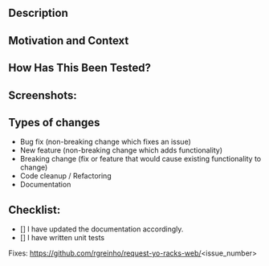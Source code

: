 <!-- Provide a general summary of your changes in the Title above -->

Description
-----------

<!-- Describe your changes in detail -->

Motivation and Context
----------------------

<!-- Why is this change required? What problem does it solve?
If it fixes an open issue, please link to the issue here. -->

How Has This Been Tested?
-------------------------

<!-- Please describe in detail how you tested your changes.
Include details of your testing environment, and the tests you ran
to see how your change affects other areas of the code, etc. -->

Screenshots:
------------

<!-- Remove this section if not applicable. -->

Types of changes
----------------

<!-- What types of changes does your code introduce?
Select the choices apply: -->

- Bug fix (non-breaking change which fixes an issue)
- New feature (non-breaking change which adds functionality)
- Breaking change (fix or feature that would cause existing functionality to change)
- Code cleanup / Refactoring
- Documentation

Checklist:
----------

<!-- Go over all the following points, and put an `x` in all the boxes
that apply. If you're unsure about any of these, don't hesitate to
ask. We're here to help! -->

-  [] I have updated the documentation accordingly.
-  [] I have written unit tests

<!-- Place the *FULL* URL of the issue here it this PR fixes an existing issue. -->

Fixes: https://github.com/rgreinho/request-yo-racks-web/<issue_number>
